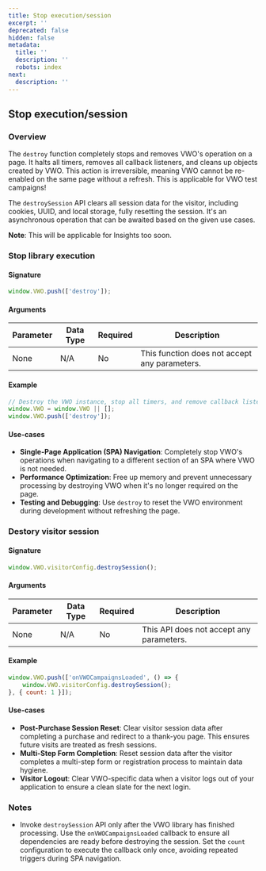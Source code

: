 ```yaml
---
title: Stop execution/session
excerpt: ''
deprecated: false
hidden: false
metadata:
  title: ''
  description: ''
  robots: index
next:
  description: ''
---
```

## Stop execution/session

### Overview

The `destroy` function completely stops and removes VWO's operation on a page. It halts all timers, removes all callback listeners, and cleans up objects created by VWO. This action is irreversible, meaning VWO cannot be re-enabled on the same page without a refresh. This is applicable for VWO test campaigns!

The `destroySession` API clears all session data for the visitor, including cookies, UUID, and local storage, fully resetting the session. It's an asynchronous operation that can be awaited based on the given use cases.

**Note**: This will be applicable for Insights too soon.

### Stop library execution

#### Signature

```javascript
window.VWO.push(['destroy']);
```

#### Arguments

| Parameter | Data Type | Required | Description                                   |
| --------- | --------- | -------- | --------------------------------------------- |
| None      | N/A       | No       | This function does not accept any parameters. |

#### Example

```javascript
// Destroy the VWO instance, stop all timers, and remove callback listeners
window.VWO = window.VWO || [];
window.VWO.push(['destroy']);
```

#### Use-cases

- **Single-Page Application (SPA) Navigation**: Completely stop VWO's operations when navigating to a different section of an SPA where VWO is not needed.
- **Performance Optimization**: Free up memory and prevent unnecessary processing by destroying VWO when it's no longer required on the page.
- **Testing and Debugging**: Use `destroy` to reset the VWO environment during development without refreshing the page.

### Destory visitor session

#### Signature

```javascript
window.VWO.visitorConfig.destroySession();
```

#### Arguments

| Parameter | Data Type | Required | Description                              |
| --------- | --------- | -------- | ---------------------------------------- |
| None      | N/A       | No       | This API does not accept any parameters. |

#### Example

```javascript
window.VWO.push(['onVWOCampaignsLoaded', () => {
    window.VWO.visitorConfig.destroySession();
}, { count: 1 }]);
```

#### Use-cases

- **Post-Purchase Session Reset**: Clear visitor session data after completing a purchase and redirect to a thank-you page. This ensures future visits are treated as fresh sessions.
- **Multi-Step Form Completion**: Reset session data after the visitor completes a multi-step form or registration process to maintain data hygiene.
- **Visitor Logout**: Clear VWO-specific data when a visitor logs out of your application to ensure a clean slate for the next login.

### Notes

- Invoke `destroySession` API only after the VWO library has finished processing. Use the `onVWOCampaignsLoaded` callback to ensure all dependencies are ready before destroying the session. Set the `count` configuration to execute the callback only once, avoiding repeated triggers during SPA navigation.